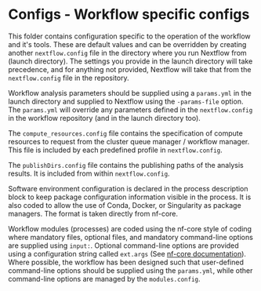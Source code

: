 # Configs - Workflow specific configs

This folder contains configuration specific to
the operation of the workflow and it's tools.
These are default values and can be overridden 
by creating another `nextflow.config` file in the
directory where you run Nextflow from (launch directory). 
The settings you provide in the launch directory
will take precedence, and for anything not provided,
Nextflow will take that from the `nextflow.config` file
in the repository.

Workflow analysis parameters should be supplied using a
`params.yml` in the launch directory and supplied to
Nextflow using the `-params-file` option. The `params.yml` 
will override any parameters defined in the `nextflow.config`
in the workflow repository (and in the launch directory too).

The `compute_resources.config` file contains
the specification of compute resources to request
from the cluster queue manager / workflow manager.
This file is included by each predefined profile
in `nextflow.config`.

The `publishDirs.config` file contains
the publishing paths of the analysis results.
It is included from within `nextflow.config`.

Software environment configuration is declared in the process
description block to keep package configuration
information visible in the process. It is also coded to allow
the use of Conda, Docker, or Singularity as package
managers. The format is taken directly from nf-core.

Workflow modules (processes) are coded using the nf-core
style of coding where mandatory files, optional files, and
mandatory command-line options are supplied using `input:`. Optional
command-line options are provided using a configuration string
called `ext.args` (See [nf-core documentation](https://nf-co.re/docs/contributing/components/ext_args)).
Where possible, the workflow has been designed such that user-defined
command-line options should be supplied using the `params.yml`, while
other command-line options are managed by the `modules.config`.